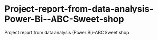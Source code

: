 # Project-report-from-data-analysis-Power-Bi--ABC-Sweet-shop
Project report from data analysis (Power Bi)-ABC Sweet shop
